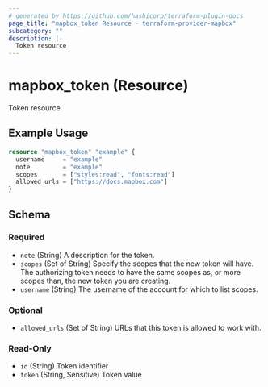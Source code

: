 ```yaml
---
# generated by https://github.com/hashicorp/terraform-plugin-docs
page_title: "mapbox_token Resource - terraform-provider-mapbox"
subcategory: ""
description: |-
  Token resource
---
```


# mapbox_token (Resource)

Token resource

## Example Usage

```terraform
resource "mapbox_token" "example" {
  username     = "example"
  note         = "example"
  scopes       = ["styles:read", "fonts:read"]
  allowed_urls = ["https://docs.mapbox.com"]
}
```

<!-- schema generated by tfplugindocs -->
## Schema

### Required

- `note` (String) A description for the token.
- `scopes` (Set of String) Specify the scopes that the new token will have. The authorizing token needs to have the same scopes as, or more scopes than, the new token you are creating.
- `username` (String) The username of the account for which to list scopes.

### Optional

- `allowed_urls` (Set of String) URLs that this token is allowed to work with.

### Read-Only

- `id` (String) Token identifier
- `token` (String, Sensitive) Token value
